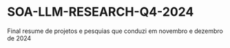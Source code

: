 # SOA-LLM-RESEARCH-Q4-2024
Final resume de projetos e pesquias que conduzi em novembro e dezembro de 2024 
